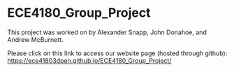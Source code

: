 # ECE4180_Group_Project

This project was worked on by Alexander Snapp, John Donahoe, and Andrew McBurnett.

Please click on this link to access our website page (hosted through github):
https://ece41803dpen.github.io/ECE4180_Group_Project/
